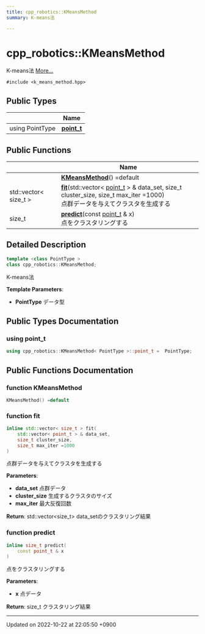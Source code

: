 ```yaml
---
title: cpp_robotics::KMeansMethod
summary: K-means法 

---
```


# cpp_robotics::KMeansMethod



K-means法  [More...](#detailed-description)


`#include <k_means_method.hpp>`

## Public Types

|                | Name           |
| -------------- | -------------- |
| using PointType | **[point_t](/cpp_robotics/doxybook/Classes/classcpp__robotics_1_1KMeansMethod/#using-point-t)**  |

## Public Functions

|                | Name           |
| -------------- | -------------- |
| | **[KMeansMethod](/cpp_robotics/doxybook/Classes/classcpp__robotics_1_1KMeansMethod/#function-kmeansmethod)**() =default |
| std::vector< size_t > | **[fit](/cpp_robotics/doxybook/Classes/classcpp__robotics_1_1KMeansMethod/#function-fit)**(std::vector< [point_t](/cpp_robotics/doxybook/Classes/classcpp__robotics_1_1KMeansMethod/#using-point-t) > & data_set, size_t cluster_size, size_t max_iter =1000)<br>点群データを与えてクラスタを生成する  |
| size_t | **[predict](/cpp_robotics/doxybook/Classes/classcpp__robotics_1_1KMeansMethod/#function-predict)**(const [point_t](/cpp_robotics/doxybook/Classes/classcpp__robotics_1_1KMeansMethod/#using-point-t) & x)<br>点をクラスタリングする  |

## Detailed Description

```cpp
template <class PointType >
class cpp_robotics::KMeansMethod;
```

K-means法 

**Template Parameters**: 

  * **PointType** データ型 

## Public Types Documentation

### using point_t

```cpp
using cpp_robotics::KMeansMethod< PointType >::point_t =  PointType;
```


## Public Functions Documentation

### function KMeansMethod

```cpp
KMeansMethod() =default
```


### function fit

```cpp
inline std::vector< size_t > fit(
    std::vector< point_t > & data_set,
    size_t cluster_size,
    size_t max_iter =1000
)
```

点群データを与えてクラスタを生成する 

**Parameters**: 

  * **data_set** 点群データ 
  * **cluster_size** 生成するクラスタのサイズ 
  * **max_iter** 最大反復回数 


**Return**: std::vector<size_t> data_setのクラスタリング結果 

### function predict

```cpp
inline size_t predict(
    const point_t & x
)
```

点をクラスタリングする 

**Parameters**: 

  * **x** 点データ 


**Return**: size_t クラスタリング結果 

-------------------------------

Updated on 2022-10-22 at 22:05:50 +0900